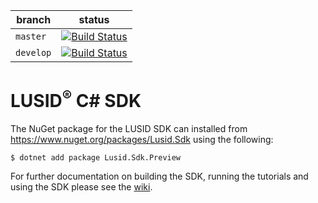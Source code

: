 | branch | status |
| --- | --- |
| `master` |  [![Build Status](https://travis-ci.org/finbourne/lusid-sdk-csharp-preview.svg?branch=master)](https://travis-ci.org/finbourne/lusid-sdk-csharp-preview) |
| `develop` | [![Build Status](https://travis-ci.org/finbourne/lusid-sdk-csharp-preview.svg?branch=develop)](https://travis-ci.org/finbourne/lusid-sdk-csharp-preview) |

# LUSID<sup>®</sup> C# SDK

The NuGet package for the LUSID SDK can installed from https://www.nuget.org/packages/Lusid.Sdk using the following:

```
$ dotnet add package Lusid.Sdk.Preview
```

For further documentation on building the SDK, running the tutorials and using the SDK please see the [wiki](https://github.com/finbourne/lusid-sdk-csharp-preview/wiki).